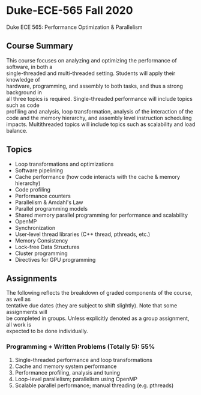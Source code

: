 # Duke-ECE-565 Fall 2020
Duke ECE 565: Performance	Optimization & Parallelism 

## Course	Summary
This	course	focuses	on	analyzing	and	optimizing	the	performance	of	software,	in	both	a	
single-threaded	and	multi-threaded	setting.	Students	will	apply	their	knowledge	of	
hardware,	programming,	and	assembly	to	both	tasks,	and	thus	a	strong	background	in	
all	three	topics	is	required.	Single-threaded	performance	will	include	topics	such	as	code	
profiling	and	analysis,	loop	transformation,	analysis	of	the	interaction	of	the	code	and	
the	memory	hierarchy,	and	assembly	level	instruction	scheduling	impacts.	Multithreaded	topics	will	include	topics	such	as	scalability	and	load	balance.

## Topics
- Loop	transformations	and	optimizations
- Software	pipelining
- Cache	performance	(how	code	interacts	with	the	cache	&	memory	hierarchy)
- Code	profiling
- Performance	counters
- Parallelism	&	Amdahl's	Law
- Parallel	programming	models
- Shared	memory	parallel	programming	for	performance	and	scalability
- OpenMP
- Synchronization
- User-level	thread	libraries	(C++	thread,	pthreads,	etc.)
- Memory	Consistency
- Lock-free	Data	Structures
- Cluster	programming
- Directives	for	GPU	programming

## Assignments
The	following	reflects the	breakdown	of	graded	components	of	the	course,	as	well	as	
tentative	due	dates	(they	are	subject	to	shift	slightly).		Note	that	some	assignments	will	
be	completed	in	groups.		Unless	explicitly	denoted	as	a	group	assignment,	all	work	is	
expected	to	be	done	individually.
### Programming	+	Written	Problems	(Totally 5):	55%
1. Single-threaded	performance	and	loop	transformations
2. Cache	and	memory	system	performance
3. Performance	profiling,	analysis	and	tuning
4. Loop-level	parallelism;	parallelism	using	OpenMP
5. Scalable	parallel	performance;	manual	threading	(e.g.	pthreads)
